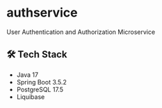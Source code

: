 # authservice
User Authentication and Authorization Microservice


## 🛠️ Tech Stack

- Java 17
- Spring Boot 3.5.2
- PostgreSQL 17.5
- Liquibase

